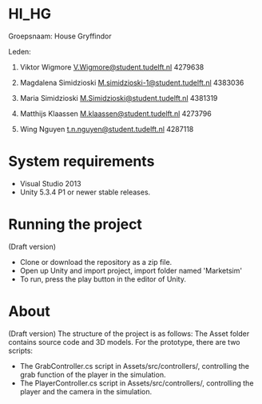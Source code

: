 # HI_HG

Groepsnaam: House Gryffindor

Leden:

1. Viktor Wigmore
V.Wigmore@student.tudelft.nl 4279638

2. Magdalena Simidzioski
M.simidzioski-1@student.tudelft.nl 4383036

3. Maria Simidzioski
M.Simidzioski@student.tudelft.nl 4381319

4. Matthijs Klaassen
M.klaassen@student.tudelft.nl 4273796

5. Wing Nguyen
t.n.nguyen@student.tudelft.nl 4287118

# System requirements
* Visual Studio 2013
* Unity 5.3.4 P1 or newer stable releases.

# Running the project
(Draft version)
* Clone or download the repository as a zip file.
* Open up Unity and import project, import folder named 'Marketsim'
* To run, press the play button in the editor of Unity.

# About
(Draft version)
The structure of the project is as follows:
The Asset folder contains source code and 3D models.
For the prototype, there are two scripts:
- The GrabController.cs script in Assets/src/controllers/, controlling the grab function of the player in the simulation.
- The PlayerController.cs script in Assets/src/controllers/, controlling the player and the camera in the simulation.

